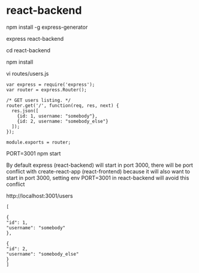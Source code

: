 # react-backend
npm install -g express-generator

express react-backend

cd react-backend

npm install

vi routes/users.js
```
var express = require('express');
var router = express.Router();

/* GET users listing. */
router.get('/', function(req, res, next) {
  res.json([
    {id: 1, username: "somebody"},
    {id: 2, username: "somebody_else"}
  ]);
});

module.exports = router;
```
PORT=3001 npm start

By default express (react-backend) will start in port 3000, there will be port conflict with create-react-app (react-frontend) because it will also want to start in port 3000, setting env PORT=3001 in react-backend will avoid this conflict 

http://localhost:3001/users
```
[

{
"id": 1,
"username": "somebody"
},

{
"id": 2,
"username": "somebody_else"
}
]
```

